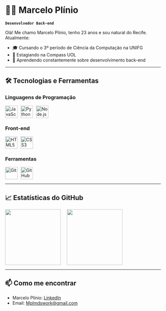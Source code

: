 # 👨‍💻 Marcelo Plínio 

**`Desenvolvedor Back-end`**

Olá! Me chamo Marcelo Plínio, tenho 23 anos e sou natural do Recife. Atualmente:
- 🎓 Cursando o 3º período de Ciência da Computação na UNIFG
- 💼 Estagiando na Compass UOL
- 🌱 Aprendendo constantemente sobre desenvolvimento back-end

---

## 🛠️ Tecnologias e Ferramentas

### Linguagens de Programação
<div style="display: flex; gap: 10px; flex-wrap: wrap;">
  <img alt="JavaScript" title="JavaScript" width="40px" src="https://cdn.jsdelivr.net/gh/devicons/devicon/icons/javascript/javascript-original.svg"/>
  <img alt="Python" title="Python" width="40px" src="https://cdn.jsdelivr.net/gh/devicons/devicon/icons/python/python-original.svg"/>
  <img alt="Node.js" title="Node.js" width="40px" src="https://cdn.jsdelivr.net/gh/devicons/devicon/icons/nodejs/nodejs-original.svg"/>
</div>

### Front-end
<div style="display: flex; gap: 10px; flex-wrap: wrap;">
  <img alt="HTML5" title="HTML5" width="40px" src="https://cdn.jsdelivr.net/gh/devicons/devicon/icons/html5/html5-original.svg"/>
  <img alt="CSS3" title="CSS3" width="40px" src="https://cdn.jsdelivr.net/gh/devicons/devicon/icons/css3/css3-original.svg"/>
</div>

### Ferramentas
<div style="display: flex; gap: 10px; flex-wrap: wrap;">
  <img alt="Git" title="Git" width="40px" src="https://cdn.jsdelivr.net/gh/devicons/devicon/icons/git/git-original.svg"/>
  <img alt="GitHub" title="GitHub" width="40px" src="https://cdn.jsdelivr.net/gh/devicons/devicon/icons/github/github-original.svg"/>
</div>

---

## 📈 Estatísticas do GitHub

<div style="display: flex; gap: 20px; flex-wrap: wrap;">
  <img height="180em" src="https://github-readme-stats.vercel.app/api?username=MarceloPlinio&show_icons=true&theme=tokyonight&include_all_commits=true&locale=pt-br"/>
  <img height="180em" src="https://github-readme-stats.vercel.app/api/top-langs/?username=marceloplinio&theme=tokyonight&layout=compact&langs_count=6"/>
</div>

---

## 📫 Como me encontrar
- Marcelo Plínio: [LinkedIn](https://www.linkedin.com/in/marceloplinio)
- Email: Mplmdswork@gmail.com

